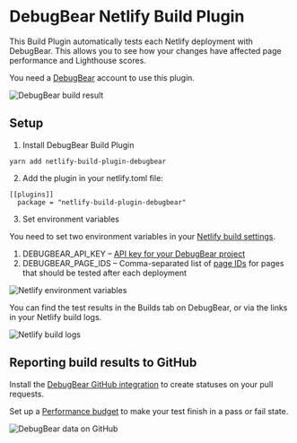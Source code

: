 # DebugBear Netlify Build Plugin

This Build Plugin automatically tests each Netlify deployment with DebugBear. This allows you to see how your changes have affected page performance and Lighthouse scores.

You need a [DebugBear](https://www.debugbear.com) account to use this plugin.

![DebugBear build result](https://user-images.githubusercontent.com/1303660/91853352-f97a2e80-ec59-11ea-8003-51c57571b4b2.png)

## Setup

1. Install DebugBear Build Plugin

```yarn add netlify-build-plugin-debugbear```

2. Add the plugin in your netlify.toml file:

```
[[plugins]]
  package = "netlify-build-plugin-debugbear"
```

3. Set environment variables

You need to set two environment variables in your [Netlify build settings](https://docs.netlify.com/configure-builds/environment-variables/).

1. DEBUGBEAR_API_KEY – [API key for your DebugBear project](https://www.debugbear.com/docs/getting-started-api-cli)
2. DEBUGBEAR_PAGE_IDS – Comma-separated list of [page IDs](https://www.debugbear.com/docs/getting-started-api-cli#) for pages that should be tested after each deployment

![Netlify environment variables](https://user-images.githubusercontent.com/1303660/91851003-6095e400-ec56-11ea-90e2-ccced761eddb.png)

You can find the test results in the Builds tab on DebugBear, or via the links in your Netlify build logs.

![Netlify build logs](https://user-images.githubusercontent.com/1303660/91857427-cdfa4280-ec5f-11ea-9b8f-16e134f90983.png)

## Reporting build results to GitHub

Install the [DebugBear GitHub integration](https://www.debugbear.com/docs/github-integration) to create statuses on your pull requests.

Set up a [Performance budget](https://www.debugbear.com/docs/performance-budgets) to make your test finish in a pass or fail state.

![DebugBear data on GitHub](https://user-images.githubusercontent.com/1303660/91853520-36debc00-ec5a-11ea-90eb-7fb88c35e5e6.png)

